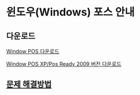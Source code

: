 # 윈도우(Windows) 포스 안내


## 다운로드

[Window POS 다운로드](http://app.koapp.com/d.html?appcode=19)

[Window POS XP/Pos Ready 2009 버전 다운로드](http://app.koapp.com/d.html?appcode=22)

## [문제 해결방법](fix.md)

